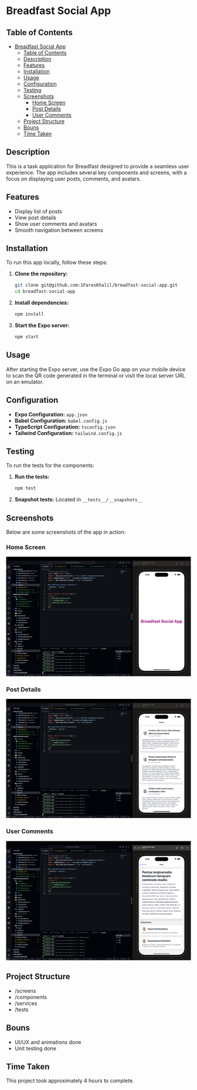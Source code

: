 # Breadfast Social App

## Table of Contents

- [Breadfast Social App](#breadfast-social-app)
  - [Table of Contents](#table-of-contents)
  - [Description](#description)
  - [Features](#features)
  - [Installation](#installation)
  - [Usage](#usage)
  - [Configuration](#configuration)
  - [Testing](#testing)
  - [Screenshots](#screenshots)
    - [Home Screen](#home-screen)
    - [Post Details](#post-details)
    - [User Comments](#user-comments)
  - [Project Structure](#project-structure)
  - [Bouns](#bouns)
  - [Time Taken](#time-taken)

## Description

This is a task application for Breadfast designed to provide a seamless user experience. The app includes several key components and screens, with a focus on displaying user posts, comments, and avatars.

## Features

- Display list of posts
- View post details
- Show user comments and avatars
- Smooth navigation between screens

## Installation

To run this app locally, follow these steps:

1. **Clone the repository:**

   ```bash
   git clone git@github.com:1FaresKhalil/breadfast-social-app.git
   cd breadfast-social-app
   ```

2. **Install dependencies:**

   ```bash
   npm install
   ```

3. **Start the Expo server:**
   ```bash
   npm start
   ```

## Usage

After starting the Expo server, use the Expo Go app on your mobile device to scan the QR code generated in the terminal or visit the local server URL on an emulator.

## Configuration

- **Expo Configuration:** `app.json`
- **Babel Configuration:** `babel.config.js`
- **TypeScript Configuration:** `tsconfig.json`
- **Tailwind Configuration:** `tailwind.config.js`

## Testing

To run the tests for the components:

1. **Run the tests:**

   ```bash
   npm test
   ```

2. **Snapshot tests:** Located in `__tests__/__snapshots__`

## Screenshots

Below are some screenshots of the app in action:

### Home Screen

![Home Screen](./screenshots/1.png)

### Post Details

![Post Details](./screenshots/2.png)

### User Comments

![User Comments](./screenshots/3.png)

## Project Structure

- /screens
- /components
- /services
- /tests

## Bouns

- UI/UX and animations done
- Unit testing done

## Time Taken

This project took approximately 4 hours to complete.
